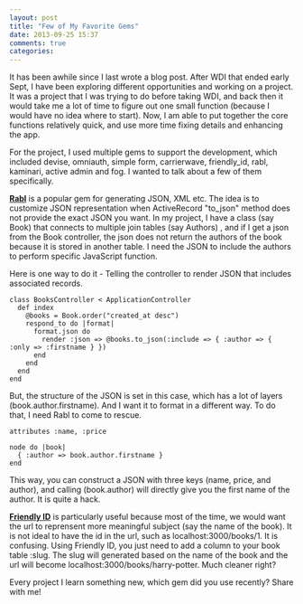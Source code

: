 ```yaml
---
layout: post
title: "Few of My Favorite Gems"
date: 2013-09-25 15:37
comments: true
categories:
---
```


It has been awhile since I last wrote a blog post. After WDI that ended early Sept, I have been exploring different opportunities and working on a project. It was a project that I was trying to do before taking WDI, and back then it would take me a lot of time to figure out one small function (because I would have no idea where to start). Now, I am able to put together the core functions relatively quick, and use more time fixing details and enhancing the app.

For the project, I used multiple gems to support the development, which included devise, omniauth, simple form, carrierwave, friendly_id, rabl, kaminari, active admin and fog. I wanted to talk about a few of them specifically.

<strong><a href="https://github.com/nesquena/rabl" target="_blank">Rabl</a></strong> is a popular gem for generating JSON, XML etc. The idea is to customize JSON representation when ActiveRecord "to_json" method does not provide the exact JSON you want. In my project, I have a class (say Book) that connects to multiple join tables (say Authors) , and if I get a json from the Book controller, the json does not return the authors of the book because it is stored in another table. I need the JSON to include the authors to perform specific JavaScript function.

Here is one way to do it - Telling the controller to render JSON that includes associated records.

	class BooksController < ApplicationController
	  def index
	    @books = Book.order("created_at desc")
	    respond_to do |format|
	      format.json do
	        render :json => @books.to_json(:include => { :author => { :only => :firstname } })
	      end
	    end
	  end
	end

But, the structure of the JSON is set in this case, which has a lot of layers (book.author.firstname). And I want it to format in a different way. To do that, I need Rabl to come to rescue.

	attributes :name, :price

	node do |book|
	  { :author => book.author.firstname }
	end

This way, you can construct a JSON with three keys (name, price, and author), and calling (book.author) will directly give you the first name of the author. It is quite a hack.

<strong><a href="https://github.com/norman/friendly_id" target="_blank">Friendly ID</a></strong> is particularly useful because most of the time, we would want the url to reprensent more meaningful subject (say the name of the book). It is not ideal to have the id in the url, such as localhost:3000/books/1. It is confusing. Using Friendly ID, you just need to add a column to your book table :slug. The slug will generated based on the name of the book and the url will become localhost:3000/books/harry-potter. Much cleaner right?

Every project I learn something new, which gem did you use recently? Share with me!